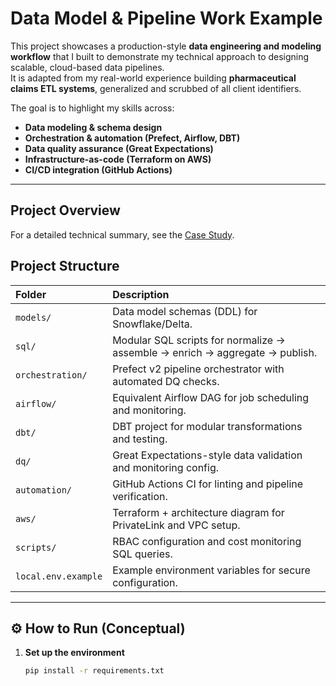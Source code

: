 # Data Model & Pipeline Work Example

This project showcases a production-style **data engineering and modeling workflow** that I built to demonstrate my technical approach to designing scalable, cloud-based data pipelines.  
It is adapted from my real-world experience building **pharmaceutical claims ETL systems**, generalized and scrubbed of all client identifiers.

The goal is to highlight my skills across:
- **Data modeling & schema design**
- **Orchestration & automation (Prefect, Airflow, DBT)**
- **Data quality assurance (Great Expectations)**
- **Infrastructure-as-code (Terraform on AWS)**
- **CI/CD integration (GitHub Actions)**

---

## Project Overview
For a detailed technical summary, see the [Case Study](CASE_STUDY.md).

## Project Structure

| Folder | Description |
|:-------|:-------------|
| `models/` | Data model schemas (DDL) for Snowflake/Delta. |
| `sql/` | Modular SQL scripts for normalize → assemble → enrich → aggregate → publish. |
| `orchestration/` | Prefect v2 pipeline orchestrator with automated DQ checks. |
| `airflow/` | Equivalent Airflow DAG for job scheduling and monitoring. |
| `dbt/` | DBT project for modular transformations and testing. |
| `dq/` | Great Expectations-style data validation and monitoring config. |
| `automation/` | GitHub Actions CI for linting and pipeline verification. |
| `aws/` | Terraform + architecture diagram for PrivateLink and VPC setup. |
| `scripts/` | RBAC configuration and cost monitoring SQL queries. |
| `local.env.example` | Example environment variables for secure configuration. |

---

## ⚙️ How to Run (Conceptual)

1. **Set up the environment**
   ```bash
   pip install -r requirements.txt